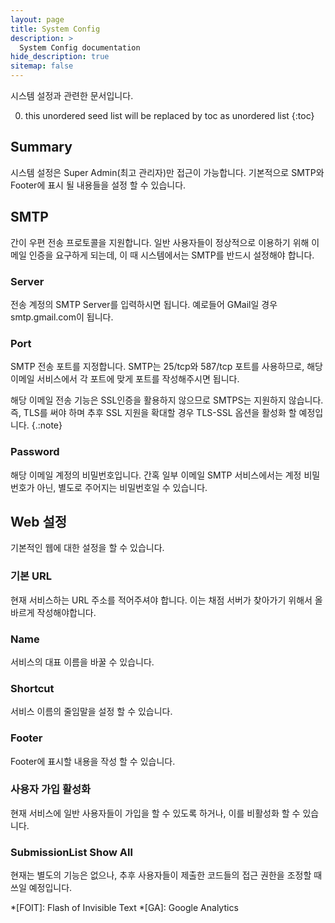 ```yaml
---
layout: page
title: System Config
description: >
  System Config documentation
hide_description: true
sitemap: false
---
```


시스템 설정과 관련한 문서입니다.

0. this unordered seed list will be replaced by toc as unordered list
{:toc}

## Summary
시스템 설정은 Super Admin(최고 관리자)만 접근이 가능합니다.
기본적으로 SMTP와 Footer에 표시 될 내용들을 설정 할 수 있습니다.

## SMTP
간이 우편 전송 프로토콜을 지원합니다. 일반 사용자들이 정상적으로 이용하기 위해 이메일 인증을 요구하게 되는데, 이 때 시스템에서는 SMTP를 반드시 설정해야 합니다.

### Server
전송 계정의 SMTP Server를 입력하시면 됩니다. 예로들어 GMail일 경우 smtp.gmail.com이 됩니다.

### Port
SMTP 전송 포트를 지정합니다. SMTP는 25/tcp와 587/tcp 포트를 사용하므로, 해당 이메일 서비스에서 각 포트에 맞게 포트를 작성해주시면 됩니다.

해당 이메일 전송 기능은 SSL인증을 활용하지 않으므로 SMTPS는 지원하지 않습니다. 즉, TLS를 써야 하며 추후 SSL 지원을 확대할 경우 TLS-SSL 옵션을 활성화 할 예정입니다.
{.:note}

### Password
해당 이메일 계정의 비밀번호입니다. 간혹 일부 이메일 SMTP 서비스에서는 계정 비밀번호가 아닌, 별도로 주어지는 비밀번호일 수 있습니다.

## Web 설정
기본적인 웹에 대한 설정을 할 수 있습니다.

### 기본 URL
현재 서비스하는 URL 주소를 적어주셔야 합니다. 이는 채점 서버가 찾아가기 위해서 올바르게 작성해야합니다.

### Name
서비스의 대표 이름을 바꿀 수 있습니다.

### Shortcut
서비스 이름의 줄임말을 설정 할 수 있습니다.

### Footer
Footer에 표시할 내용을 작성 할 수 있습니다.

### 사용자 가입 활성화
현재 서비스에 일반 사용자들이 가입을 할 수 있도록 하거나, 이를 비활성화 할 수 있습니다.

### SubmissionList Show All
현재는 별도의 기능은 없으나, 추후 사용자들이 제출한 코드들의 접근 권한을 조정할 때 쓰일 예정입니다.




[config]: https://github.com/hydecorp/hydejack-starter-kit/blob/v9/_config.yml
[social]: https://github.com/hydecorp/hydejack-starter-kit/blob/v9/_data/social.yml
[authors]: https://github.com/hydecorp/hydejack-starter-kit/blob/v9/_data/authors.yml
[strings]: https://github.com/hydecorp/hydejack-starter-kit/blob/v9/_data/strings.yml
[mybody]: https://github.com/hydecorp/hydejack-starter-kit/blob/v9/_includes/my-body.html

*[FOIT]: Flash of Invisible Text
*[GA]: Google Analytics
